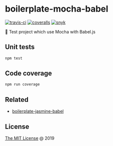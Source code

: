# boilerplate-mocha-babel

[![travis-ci](https://api.travis-ci.org/piecioshka/boilerplate-mocha-babel.svg?branch=master)](https://travis-ci.org/piecioshka/boilerplate-mocha-babel)
[![coveralls](https://coveralls.io/repos/github/piecioshka/boilerplate-mocha-babel/badge.svg?branch=master)](https://coveralls.io/github/piecioshka/boilerplate-mocha-babel?branch=master)
[![snyk](https://snyk.io/test/github/piecioshka/boilerplate-mocha-babel/badge.svg?targetFile=package.json)](https://snyk.io/test/github/piecioshka/boilerplate-mocha-babel?targetFile=package.json)

:ledger: Test project which use Mocha with Babel.js

## Unit tests

```bash
npm test
```

## Code coverage

```bash
npm run coverage
```

## Related

* [boilerplate-jasmine-babel](https://github.com/piecioshka/boilerplate-jasmine-babel)

## License

[The MIT License](http://piecioshka.mit-license.org) @ 2019
